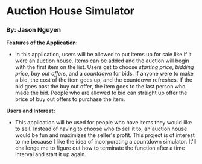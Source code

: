 # Auction House Simulator
### By: Jason Nguyen

**Features of the Application:**

- In this application, users will be allowed to put items up for sale like if
it were an auction house. Items can be added and the auction will begin with the first
item on the list. Users get to choose *starting price*, *bidding price*, *buy out offers*, and a
*countdown* for bids. If anyone were to make a bid, the cost of the item goes up, 
and the countdown refreshes. If the bid goes past the buy out offer, the item goes to the
last person who made the bid. People who are allowed to bid can straight up offer the price 
of buy out offers to purchase the item.

**Users and Interest:**

- This application will be used for people who have items they would like to sell. Instead
of having to choose who to sell it to, an auction house would be fun and maximizes the seller's profit. 
This project is of interest to me because I like the idea of incorporating a countdown simulator.
It'll challenge me to figure out how to terminate the function after a time interval and start it up again.